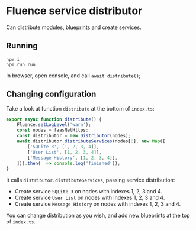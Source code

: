 # Fluence service distributor
Can distribute modules, blueprints and create services.

## Running
```shell
npm i
npm run run
```

In browser, open console, and call `await distribute()`;

## Changing configuration
Take a look at function `distribute` at the bottom of `index.ts`:
```typescript
export async function distribute() {
	Fluence.setLogLevel('warn');
	const nodes = faasNetHttps;
	const distributor = new Distributor(nodes);
	await distributor.distributeServices(nodes[0], new Map([
		['SQLite 3', [1, 2, 3, 4]],
		['User List', [1, 2, 3, 4]],
		['Message History', [1, 2, 3, 4]],
	])).then(_ => console.log('finished'));
}
```

It calls `distributor.distributeServices`, passing service distribution:
- Create service `SQLite 3` on nodes with indexes 1, 2, 3 and 4. 
- Create service `User List` on nodes with indexes 1, 2, 3 and 4. 
- Create service `Message History` on nodes with indexes 1, 2, 3 and 4.

You can change distribution as you wish, and add new blueprints at the top of `index.ts`.

